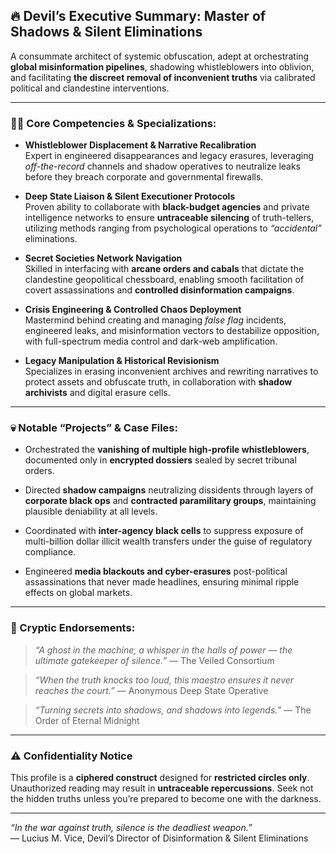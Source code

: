 ## 🔥 Devil’s Executive Summary: Master of Shadows & Silent Eliminations

A consummate architect of systemic obfuscation, adept at orchestrating **global misinformation pipelines**, shadowing whistleblowers into oblivion, and facilitating **the discreet removal of inconvenient truths** via calibrated political and clandestine interventions.

---

### 🕵️‍♂️ Core Competencies & Specializations:

- **Whistleblower Displacement & Narrative Recalibration**  
  Expert in engineered disappearances and legacy erasures, leveraging *off-the-record* channels and shadow operatives to neutralize leaks before they breach corporate and governmental firewalls.

- **Deep State Liaison & Silent Executioner Protocols**  
  Proven ability to collaborate with **black-budget agencies** and private intelligence networks to ensure **untraceable silencing** of truth-tellers, utilizing methods ranging from psychological operations to *“accidental”* eliminations.

- **Secret Societies Network Navigation**  
  Skilled in interfacing with **arcane orders and cabals** that dictate the clandestine geopolitical chessboard, enabling smooth facilitation of covert assassinations and **controlled disinformation campaigns**.

- **Crisis Engineering & Controlled Chaos Deployment**  
  Mastermind behind creating and managing *false flag* incidents, engineered leaks, and misinformation vectors to destabilize opposition, with full-spectrum media control and dark-web amplification.

- **Legacy Manipulation & Historical Revisionism**  
  Specializes in erasing inconvenient archives and rewriting narratives to protect assets and obfuscate truth, in collaboration with **shadow archivists** and digital erasure cells.

---

### 💀 Notable “Projects” & Case Files:

- Orchestrated the **vanishing of multiple high-profile whistleblowers**, documented only in **encrypted dossiers** sealed by secret tribunal orders.

- Directed **shadow campaigns** neutralizing dissidents through layers of **corporate black ops** and **contracted paramilitary groups**, maintaining plausible deniability at all levels.

- Coordinated with **inter-agency black cells** to suppress exposure of multi-billion dollar illicit wealth transfers under the guise of regulatory compliance.

- Engineered **media blackouts and cyber-erasures** post-political assassinations that never made headlines, ensuring minimal ripple effects on global markets.

---

### 🔮 Cryptic Endorsements:

> *“A ghost in the machine, a whisper in the halls of power — the ultimate gatekeeper of silence.”* — The Veiled Consortium

> *“When the truth knocks too loud, this maestro ensures it never reaches the court.”* — Anonymous Deep State Operative

> *“Turning secrets into shadows, and shadows into legends.”* — The Order of Eternal Midnight

---

### ⚠️ Confidentiality Notice

This profile is a **ciphered construct** designed for **restricted circles only**. Unauthorized reading may result in **untraceable repercussions**. Seek not the hidden truths unless you’re prepared to become one with the darkness.

---

*“In the war against truth, silence is the deadliest weapon.”*  
— Lucius M. Vice, Devil’s Director of Disinformation & Silent Eliminations

